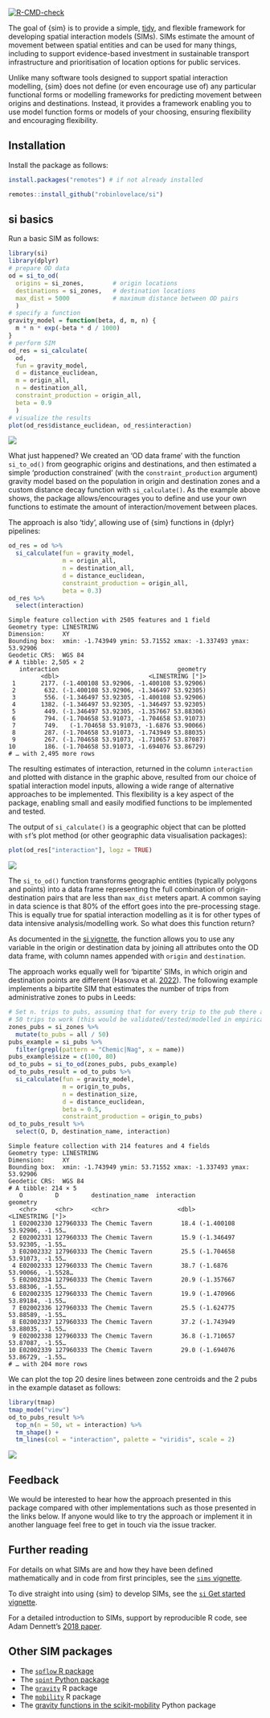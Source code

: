 <!-- badges: start -->

[![R-CMD-check](https://github.com/robinlovelace/si/workflows/R-CMD-check/badge.svg)](https://github.com/robinlovelace/si/actions)
<!-- badges: end -->

The goal of {sim} is to provide a simple,
[tidy](https://www.tidyverse.org/), and flexible framework for
developing spatial interaction models (SIMs). SIMs estimate the amount
of movement between spatial entities and can be used for many things,
including to support evidence-based investment in sustainable transport
infrastructure and prioritisation of location options for public
services.

Unlike many software tools designed to support spatial interaction
modelling, {sim} does not define (or even encourage use of) any
particular functional forms or modelling frameworks for predicting
movement between origins and destinations. Instead, it provides a
framework enabling you to use model function forms or models of your
choosing, ensuring flexibility and encouraging flexibility.

## Installation

Install the package as follows:

``` r
install.packages("remotes") # if not already installed
```

``` r
remotes::install_github("robinlovelace/si")
```

<!-- # Implementations in other languages -->

## si basics

Run a basic SIM as follows:

``` r
library(si)
library(dplyr)
# prepare OD data
od = si_to_od(
  origins = si_zones,        # origin locations
  destinations = si_zones,   # destination locations
  max_dist = 5000            # maximum distance between OD pairs
  )
# specify a function
gravity_model = function(beta, d, m, n) {
  m * n * exp(-beta * d / 1000)
} 
# perform SIM
od_res = si_calculate(
  od,
  fun = gravity_model,
  d = distance_euclidean,
  m = origin_all,
  n = destination_all,
  constraint_production = origin_all,
  beta = 0.9
  )
# visualize the results
plot(od_res$distance_euclidean, od_res$interaction)
```

![](man/figures/README-distance-1.png)

What just happened? We created an ‘OD data frame’ with the function
`si_to_od()` from geographic origins and destinations, and then
estimated a simple ‘production constrained’ (with the
`constraint_production` argument) gravity model based on the population
in origin and destination zones and a custom distance decay function
with `si_calculate()`. As the example above shows, the package
allows/encourages you to define and use your own functions to estimate
the amount of interaction/movement between places.

The approach is also ‘tidy’, allowing use of {sim} functions in {dplyr}
pipelines:

``` r
od_res = od %>% 
  si_calculate(fun = gravity_model, 
               m = origin_all,
               n = destination_all,
               d = distance_euclidean,
               constraint_production = origin_all,
               beta = 0.3)
od_res %>% 
  select(interaction)
```

    Simple feature collection with 2505 features and 1 field
    Geometry type: LINESTRING
    Dimension:     XY
    Bounding box:  xmin: -1.743949 ymin: 53.71552 xmax: -1.337493 ymax: 53.92906
    Geodetic CRS:  WGS 84
    # A tibble: 2,505 × 2
       interaction                                 geometry
             <dbl>                         <LINESTRING [°]>
     1       2177. (-1.400108 53.92906, -1.400108 53.92906)
     2        632. (-1.400108 53.92906, -1.346497 53.92305)
     3        556. (-1.346497 53.92305, -1.400108 53.92906)
     4       1382. (-1.346497 53.92305, -1.346497 53.92305)
     5        449. (-1.346497 53.92305, -1.357667 53.88306)
     6        794. (-1.704658 53.91073, -1.704658 53.91073)
     7        749.   (-1.704658 53.91073, -1.6876 53.90066)
     8        287. (-1.704658 53.91073, -1.743949 53.88035)
     9        267. (-1.704658 53.91073, -1.710657 53.87087)
    10        186. (-1.704658 53.91073, -1.694076 53.86729)
    # … with 2,495 more rows

The resulting estimates of interaction, returned in the column
`interaction` and plotted with distance in the graphic above, resulted
from our choice of spatial interaction model inputs, allowing a wide
range of alternative approaches to be implemented. This flexibility is a
key aspect of the package, enabling small and easily modified functions
to be implemented and tested.

The output of `si_calculate()` is a geographic object that can be
plotted with `sf`’s plot method (or other geographic data visualisation
packages):

``` r
plot(od_res["interaction"], logz = TRUE)
```

![](man/figures/README-map-1.png)

The `si_to_od()` function transforms geographic entities (typically
polygons and points) into a data frame representing the full combination
of origin-destination pairs that are less than `max_dist` meters apart.
A common saying in data science is that 80% of the effort goes into the
pre-processing stage. This is equally true for spatial interaction
modelling as it is for other types of data intensive analysis/modelling
work. So what does this function return?

As documented in the [si
vignette](https://robinlovelace.github.io/si/articles/si.html), the
function allows you to use any variable in the origin or destination
data by joining all attributes onto the OD data frame, with column names
appended with `origin` and `destination`.

The approach works equally well for ‘bipartite’ SIMs, in which origin
and destination points are different (Hasova et
al. [2022](https://lenkahas.com/files/preprint.pdf)). The following
example implements a bipartite SIM that estimates the number of trips
from administrative zones to pubs in Leeds:

``` r
# Set n. trips to pubs, assuming that for every trip to the pub there are
# 50 trips to work (this would be validated/tested/modelled in empirical work)
zones_pubs = si_zones %>% 
  mutate(to_pubs = all / 50)
pubs_example = si_pubs %>% 
  filter(grepl(pattern = "Chemic|Nag", x = name))
pubs_example$size = c(100, 80)
od_to_pubs = si_to_od(zones_pubs, pubs_example)
od_to_pubs_result = od_to_pubs %>% 
  si_calculate(fun = gravity_model, 
               m = origin_to_pubs,
               n = destination_size,
               d = distance_euclidean,
               beta = 0.5,
               constraint_production = origin_to_pubs)
od_to_pubs_result %>% 
  select(O, D, destination_name, interaction)
```

    Simple feature collection with 214 features and 4 fields
    Geometry type: LINESTRING
    Dimension:     XY
    Bounding box:  xmin: -1.743949 ymin: 53.71552 xmax: -1.337493 ymax: 53.92906
    Geodetic CRS:  WGS 84
    # A tibble: 214 × 5
       O         D         destination_name  interaction                    geometry
       <chr>     <chr>     <chr>                   <dbl>            <LINESTRING [°]>
     1 E02002330 127960333 The Chemic Tavern        18.4 (-1.400108 53.92906, -1.55…
     2 E02002331 127960333 The Chemic Tavern        15.9 (-1.346497 53.92305, -1.55…
     3 E02002332 127960333 The Chemic Tavern        25.5 (-1.704658 53.91073, -1.55…
     4 E02002333 127960333 The Chemic Tavern        38.7 (-1.6876 53.90066, -1.5528…
     5 E02002334 127960333 The Chemic Tavern        20.9 (-1.357667 53.88306, -1.55…
     6 E02002335 127960333 The Chemic Tavern        19.9 (-1.470966 53.89184, -1.55…
     7 E02002336 127960333 The Chemic Tavern        25.5 (-1.624775 53.88589, -1.55…
     8 E02002337 127960333 The Chemic Tavern        37.2 (-1.743949 53.88035, -1.55…
     9 E02002338 127960333 The Chemic Tavern        36.8 (-1.710657 53.87087, -1.55…
    10 E02002339 127960333 The Chemic Tavern        29.0 (-1.694076 53.86729, -1.55…
    # … with 204 more rows

We can plot the top 20 desire lines between zone centroids and the 2
pubs in the example dataset as follows:

``` r
library(tmap)
tmap_mode("view")
od_to_pubs_result %>% 
  top_n(n = 50, wt = interaction) %>% 
  tm_shape() +
  tm_lines(col = "interaction", palette = "viridis", scale = 2)
```

![](https://user-images.githubusercontent.com/1825120/168485930-1adf9970-7dc1-4417-891e-2d5a1ec5e170.png)

## Feedback

We would be interested to hear how the approach presented in this
package compared with other implementations such as those presented in
the links below. If anyone would like to try the approach or implement
it in another language feel free to get in touch via the issue tracker.

## Further reading

For details on what SIMs are and how they have been defined
mathematically and in code from first principles, see the [`sims`
vignette](https://robinlovelace.github.io/si/articles/sims-first-principles.html).

To dive straight into using {sim} to develop SIMs, see the [`si` Get
started vignette](https://robinlovelace.github.io/si/articles/si.html).

For a detailed introduction to SIMs, support by reproducible R code, see
Adam Dennett’s [2018 paper](https://doi.org/10.37970/aps.v2i2.38).

## Other SIM packages

-   The [`spflow` R package](https://github.com/LukeCe/spflow)
-   The [`spint` Python
    package](https://spint.readthedocs.io/en/latest/)
-   The [`gravity`](https://cran.r-project.org/package=gravity) R
    package
-   The
    [`mobility`](https://covid-19-mobility-data-network.github.io/mobility/index.html)
    R package
-   The [gravity functions in the
    scikit-mobility](https://scikit-mobility.github.io/scikit-mobility/reference/models.html#module-skmob.models.gravity)
    Python package
